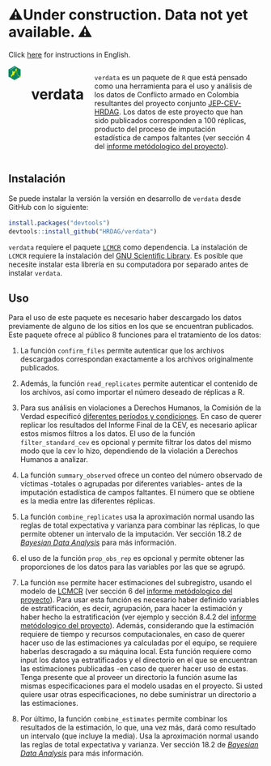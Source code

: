 
# ⚠️Under construction. Data not yet available. ⚠️

Click [here](https://github.com/HRDAG/verdata/blob/main/README-en.md) for instructions in English.

<div class="columns">

<div class="column" width="40%">

<img src="man/figures/verdata_HEX_v2_249x288_transp.png" align="right" width="200" />

</div>

# verdata

`verdata` es un paquete de `R` que está pensado como una herramienta para el uso y análisis de los datos de Conflicto armado en
Colombia resultantes del proyecto conjunto [JEP-CEV-HRDAG](https://www.comisiondelaverdad.co/sites/default/files/descargables/2022-08/04_Anexo_Proyecto_JEP_CEV_HRDAG_08022022.pdf).
Los datos de este proyecto que han sido publicados corresponden a 100 réplicas, producto del proceso de
imputación estadística de campos faltantes (ver sección 4 del [informe metódologico del proyecto](https://www.comisiondelaverdad.co/sites/default/files/descargables/2022-08/04_Anexo_Proyecto_JEP_CEV_HRDAG_08022022.pdf)).

<div class="column" width="60%">

</div>

</div>

## Instalación

Se puede instalar la versión la versión en desarrollo de `verdata` desde GitHub con lo siguiente:

```r
install.packages("devtools")
devtools::install_github("HRDAG/verdata")
```

`verdata` requiere el paquete [`LCMCR`](https://cran.r-project.org/web/packages/LCMCR/index.html) como dependencia. La instalación de `LCMCR` requiere la instalación del [GNU Scientific Library](https://www.gnu.org/software/gsl/). Es posible que necesite instalar esta librería en su computadora por separado antes de instalar `verdata`.

## Uso

Para el uso de este paquete es necesario haber descargado los datos previamente de alguno de los sitios en los
que se encuentran publicados. Este paquete ofrece al público 8 funciones para el tratamiento de los datos:

1. La función `confirm_files` permite autenticar que los archivos descargados correspondan exactamente a los
archivos originalmente publicados.

2. Además, la función `read_replicates` permite autenticar el contenido de los archivos, así como importar el
número deseado de réplicas a R.

3. Para sus análisis en violaciones a Derechos Humanos, la Comisión de la Verdad especificó [diferentes períodos
y condiciones](https://www.comisiondelaverdad.co/hasta-la-guerra-tiene-limites). En caso de querer replicar los resultados
del Informe Final de la CEV, es necesario aplicar estos
mismos filtros a los datos. El uso de la función `filter_standard_cev` es opcional y permite filtrar los datos del
mismo modo que la cev lo hizo, dependiendo de la violación a Derechos Humanos a analizar.

4. La función `summary_observed` ofrece un conteo del número observado de víctimas -totales o agrupadas por diferentes
variables- antes de la imputación estadística de campos faltantes. El número que se obtiene es la media entre las
diferentes réplicas.

5. La función `combine_replicates` usa la aproximación normal usando las reglas de total expectativa y varianza para combinar las réplicas, lo que permite obtener un intervalo de la imputación. Ver sección 18.2 de [*Bayesian Data Analysis*](http://www.stat.columbia.edu/~gelman/book/) para más información.

6. el uso de la función `prop_obs_rep` es opcional y permite obtener las proporciones de los datos para las variables por
las que se agrupó.

7. La función `mse` permite hacer estimaciones del subregistro, usando el modelo de [LCMCR](https://onlinelibrary.wiley.com/doi/10.1111/biom.12502) (ver sección 6 del [informe metódologico del proyecto](https://www.comisiondelaverdad.co/sites/default/files/descargables/2022-08/04_Anexo_Proyecto_JEP_CEV_HRDAG_08022022.pdf)).
Para usar esta función es necesario haber definido variables de estratificación, es decir, agrupación, para hacer la estimación
y haber hecho la estratificación (ver ejemplo y sección 8.4.2 del [informe metódologico del proyecto](https://www.comisiondelaverdad.co/sites/default/files/descargables/2022-08/04_Anexo_Proyecto_JEP_CEV_HRDAG_08022022.pdf)).
Además, considerando que la estimación requiere de tiempo y recursos computacionales, en caso de querer hacer uso de las
estimaciones ya calculadas por el equipo, se requiere haberlas descragado a su máquina local. Esta función requiere como input
los datos ya estratificados y el directorio en el que se encuentran las estimaciones publicadas -en caso de querer hacer uso
de estas. Tenga presente que al proveer un directorio la función asume las mismas especificaciones para el modelo usadas en el
proyecto. Si usted quiere usar otras especificaciones, no debe suministrar un directorio a las estimaciones.

8. Por último, la función `combine_estimates` permite combinar los resultados de la estimación, lo que, una vez más, dará como
resultado un intervalo (que incluye la media). Usa la aproximación normal usando las reglas de total expectativa y varianza. Ver sección 18.2 de [*Bayesian Data Analysis*](http://www.stat.columbia.edu/~gelman/book/) para más información.
